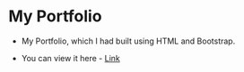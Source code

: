 # My Portfolio
- My Portfolio, which I had built using HTML and Bootstrap.

- You can view it here - [Link](https://prabhu30.github.io/portfolio)
